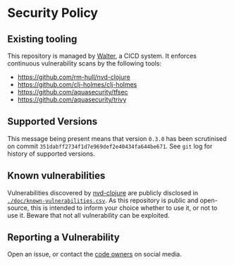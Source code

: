 # Security Policy

## Existing tooling

This repository is managed by
[Walter](https://github.com/piotr-yuxuan/walter-ci), a CICD system. It
enforces continuous vulnerability scans by the following tools:

- https://github.com/rm-hull/nvd-clojure
- https://github.com/clj-holmes/clj-holmes
- https://github.com/aquasecurity/tfsec
- https://github.com/aquasecurity/trivy

## Supported Versions

This message being present means that version `0.3.0`
has been scrutinised on commit `351dabff2734f1d7e969def2e40434fa644be671`. See `git` log for
history of supported versions.

## Known vulnerabilities

Vulnerabilities discovered by
[nvd-clojure](https://github.com/rm-hull/nvd-clojure) are publicly
disclosed in
[`./doc/known-vulnerabilities.csv`](./doc/known-vulnerabilities.csv). As
this repository is public and open-source, this is intended to inform
your choice whether to use it, or not to use it. Beware that not all
vulnerability can be exploited.

## Reporting a Vulnerability

Open an issue, or contact the [code owners](./CODEOWNERS.yml) on
social media.
